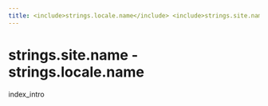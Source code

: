 ```yaml
---
title: <include>strings.locale.name</include> <include>strings.site.name</include>
---
```


# <include>strings.site.name</include> - <include>strings.locale.name</include>

<include>index_intro</include>
